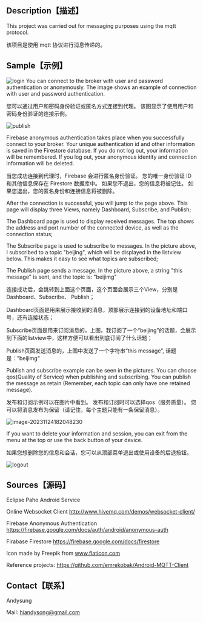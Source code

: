 ## Description【描述】
This project was carried out for messaging purposes using the mqtt protocol.

该项目是使用 mqtt 协议进行消息传递的。





## Sample【示例】

![login](http://pic.song0123.com/img/login.png)
You can connect to the broker with user and password authentication or anonymously. The image shows an example of connection with user and password authentication.

您可以通过用户和密码身份验证或匿名方式连接到代理。 该图显示了使用用户和密码身份验证的连接示例。

![publish](http://pic.song0123.com/img/publish.png)

Firebase anonymous authentication takes place when you successfully connect to your broker. Your unique authentication id and other information is saved in the Firestore database. If you do not log out, your information will be remembered. If you log out, your anonymous identity and connection information will be deleted.

当您成功连接到代理时，Firebase 会进行匿名身份验证。 您的唯一身份验证 ID 和其他信息保存在 Firestore 数据库中。 如果您不退出，您的信息将被记住。 如果您退出，您的匿名身份和连接信息将被删除。


After the connection is successful, you will jump to the page above. This page will display three Views, namely Dashboard, Subscribe, and Publish;

The Dashboard page is used to display received messages. The top shows the address and port number of the connected device, as well as the connection status;

The Subscribe page is used to subscribe to messages. In the picture above, I subscribed to a topic "beijing", which will be displayed in the listview below. This makes it easy to see what topics are subscribed;

The Publish page sends a message. In the picture above, a string "this message" is sent, and the topic is: "beijimg"

连接成功后，会跳转到上面这个页面，这个页面会展示三个View，分别是Dashboard、Subscribe、 Publish；

Dashboard页面是用来展示接收到的消息，顶部展示连接到的设备地址和端口号，还有连接状态；

Subscribe页面是用来订阅消息的，上图，我订阅了一个“beijing”的话题，会展示到下面的listview中，这样方便可以看出到底订阅了什么话题；

Publish页面发送消息的，上图中发送了一个字符串“this message”, 话题是：”beijimg“




Publish and subscribe example can be seen in the pictures. You can choose qos(Quality of Service) when publishing and subscribing. You can publish the message as retain (Remember, each topic can only have one retained message). 

发布和订阅示例可以在图片中看到。 发布和订阅时可以选择qos（服务质量）。 您可以将消息发布为保留（请记住，每个主题只能有一条保留消息）。

 ![image-20231124182048230](http://pic.song0123.com/img/image-20231124182048230.png)





If you want to delete your information and session, you can exit from the menu at the top or use the back button of your device.

如果您想删除您的信息和会话，您可以从顶部菜单退出或使用设备的后退按钮。

 ![logout](http://pic.song0123.com/img/logout.png)



## Sources【源码】

Eclipse Paho Android Service

Online Websocket Client http://www.hivemq.com/demos/websocket-client/

Firebase Anonymous Authentication https://firebase.google.com/docs/auth/android/anonymous-auth

Firabase Firestore https://firebase.google.com/docs/firestore

Icon made by Freepik from www.flaticon.com

Reference projects: https://github.com/emrekobak/Android-MQTT-Client





## Contact【联系】

Andysung

Mail: hiandysong@gmail.com

